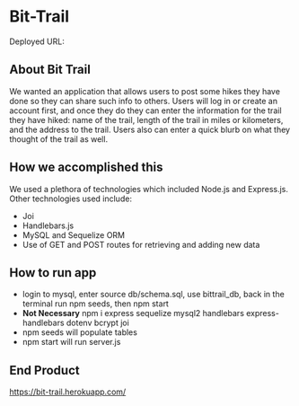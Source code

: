 # Bit-Trail

Deployed URL:

## About Bit Trail

We wanted an application that allows users to post some hikes they have done so they can share such info to others. Users will log in or create an account first, and once they do they can enter the information for the trail they have hiked: name of the trail, length of the trail in miles or kilometers, and the address to the trail. Users also can enter a quick blurb on what they thought of the trail as well.

## How we accomplished this

We used a plethora of technologies which included Node.js and Express.js. Other technologies used include:

- Joi
- Handlebars.js
- MySQL and Sequelize ORM
- Use of GET and POST routes for retrieving and adding new data

## How to run app

- login to mysql, enter source db/schema.sql, use bittrail_db, back in the terminal run npm seeds, then npm start
- **Not Necessary** npm i express sequelize mysql2 handlebars express-handlebars dotenv bcrypt joi
- npm seeds will populate tables
- npm start will run server.js

## End Product

https://bit-trail.herokuapp.com/
